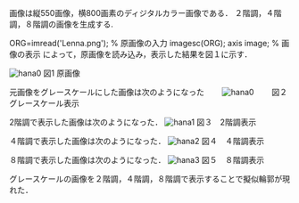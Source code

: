 画像は縦550画像，横800画素のディジタルカラー画像である．
２階調，４階調，８階調の画像を生成する.

ORG=imread('Lenna.png'); % 原画像の入力
imagesc(ORG); axis image; % 画像の表示
によって，原画像を読み込み，表示した結果を図１に示す．

![hana0](https://user-images.githubusercontent.com/34636430/34911525-a747cd6a-f90f-11e7-902e-50e7a29854bd.png)
図1 原画像

元画像をグレースケールにした画像は次のようになった　　
![hana0](https://user-images.githubusercontent.com/34636430/35209977-c02bad76-ff93-11e7-8ca5-1330a35f2d82.jpg)　　
図２　グレースケール表示　

2階調で表示した画像は次のようになった．
![hana1](https://user-images.githubusercontent.com/34636430/35209978-c0596090-ff93-11e7-9d80-2b1004b3732a.jpg)
図３　2階調表示

４階調で表示した画像は次のようになった．
![hana2](https://user-images.githubusercontent.com/34636430/35209979-c0887484-ff93-11e7-9bdd-9fe5de280172.jpg)
図４　４階調表示

８階調で表示した画像は次のようになった．
![hana3](https://user-images.githubusercontent.com/34636430/35209980-c0b6657e-ff93-11e7-9717-57392aee58a4.jpg)
図５　８階調表示

グレースケールの画像を２階調，４階調，８階調で表示することで擬似輪郭が現れた．
